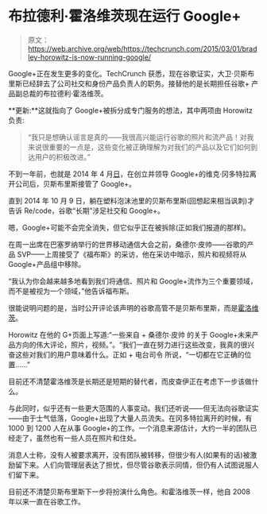 # 布拉德利·霍洛维茨现在运行 Google+ 

> 原文：<https://web.archive.org/web/https://techcrunch.com/2015/03/01/bradley-horowitz-is-now-running-google/>

Google+正在发生更多的变化。TechCrunch 获悉，现在谷歌证实，大卫·贝斯布里斯已经辞去了公司社交和身份产品负责人的职务。接替他的是长期担任谷歌+ 产品副总裁的布拉德利·霍洛维茨。

**更新:**这就指向了 Google+被拆分成专门服务的想法，其中两项由 Horowitz 负责:

> “我只是想确认谣言是真的——我很高兴能运行谷歌的照片和流产品！对我来说很重要的一点是，这些变化被正确理解为对我们的产品以及它们如何到达用户的积极改进。”

不到一年前，也就是 2014 年 4 月[日](https://web.archive.org/web/20230406124354/http://recode.net/2014/04/24/exclusive-google-head-vic-gundotra-leaving-company/)，在创立并领导 Google+的维克·冈多特拉离开公司后，贝斯布里斯接管了 Google+。

直到 2014 年 10 月 9 日，躺在塑料泡沫池里的贝斯布里斯(回想起来相当讽刺)才告诉 Re/code，谷歌“长期”涉足社交和 Google+。

嗯，Google+可能不会完全消失，但它似乎正在被拆除(正如我们报道的那样)。

在周一出席在巴塞罗纳举行的世界移动通信大会之前，桑德尔·皮帅——谷歌的产品 SVP——上周接受了《福布斯》的采访，他在采访中暗示，照片和视频将从 Google+产品组中移除。

“我认为你会越来越多地看到我们将通信、照片和 Google+流作为三个重要领域，而不是被视为一个领域，”他告诉福布斯。

很能说明问题的是，当时公开评论该声明的谷歌高管不是贝斯布里斯，而是[霍洛维茨](https://web.archive.org/web/20230406124354/https://plus.google.com/u/0/+BradleyHorowitz/posts/cX7yJeSM1hp)。

Horowitz 在他的 G+页面上写道:“一些来自 + 桑德尔·皮帅 的关于 Google+未来产品方向的伟大评论，照片，视频。”。“我们一直在努力进行这些改变，我真的很兴奋这些对我们的用户意味着什么。正如 + 电台司令 所说，“一切都在它正确的位置……”

目前还不清楚霍洛维茨是长期还是短期的替代者，而皮查伊正在考虑下一步该做什么。

与此同时，似乎还有一些更大范围的人事变动。我们还听说——但无法向谷歌证实——由于士气低落，Google+出现了大量人员流失。在冈多特拉离开的时候，有 1000 到 1200 人在从事 Google+的工作。一个消息来源估计，大约一半的团队已经走了，虽然也有一些人员在照片和住处。

消息人士称，没有人被要求离开，没有团队被转移，但很少有人(如果有的话)被激励留下来。人们向管理层表达了担忧，但尽管谷歌表示同情，但仍有人试图说服人们留下来。

目前还不清楚贝斯布里斯下一步将扮演什么角色。和霍洛维茨一样，他自 2008 年以来一直在谷歌工作。